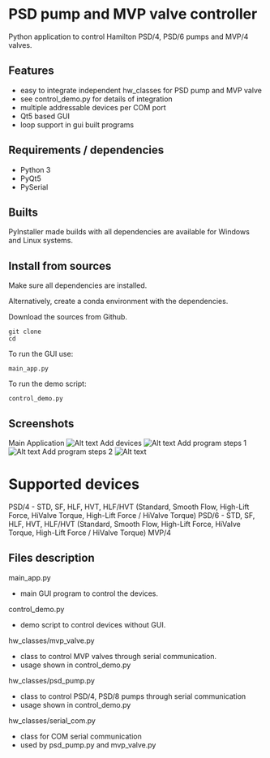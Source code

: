 # PSD pump and MVP valve controller 
Python application to control Hamilton PSD/4, PSD/6 pumps and MVP/4 valves.

## Features
- easy to  integrate independent hw_classes for PSD pump and MVP valve
- see control_demo.py for details of integration
- multiple addressable devices per COM port
- Qt5 based GUI
- loop support in gui built programs

## Requirements / dependencies
- Python 3
- PyQt5
- PySerial

## Builts
PyInstaller made builds with all dependencies are available for Windows and Linux systems.

## Install from sources
Make sure all dependencies are installed.

Alternatively, create a conda environment with the dependencies.

Download the sources from Github.
```
git clone 
cd 
```
To run the GUI use:
```
main_app.py
```

To run the demo script:
```
control_demo.py
```

## Screenshots
Main Application
![Alt text](/screenshots/main.png?raw=true "Main app")
Add devices
![Alt text](/screenshots/main.png?raw=true "Add devices")
Add program steps 1
![Alt text](/screenshots/main.png?raw=true "Add program steps 1")
Add program steps 2
![Alt text](/screenshots/main.png?raw=true "Add program steps 2")

# Supported devices
PSD/4 - STD, SF, HLF, HVT, HLF/HVT (Standard, Smooth Flow, High-Lift Force, HiValve Torque, High-Lift Force / HiValve Torque)
PSD/6 - STD, SF, HLF, HVT, HLF/HVT (Standard, Smooth Flow, High-Lift Force, HiValve Torque, High-Lift Force / HiValve Torque)
MVP/4

## Files description
main_app.py
- main GUI program to control the devices.

control_demo.py
- demo script to control devices without GUI.

hw_classes/mvp_valve.py
- class to control MVP valves through serial communication.
- usage shown in control_demo.py

hw_classes/psd_pump.py
- class to control PSD/4, PSD/8 pumps through serial communication
- usage shown in control_demo.py

hw_classes/serial_com.py
- class for COM serial communication
- used by psd_pump.py and mvp_valve.py